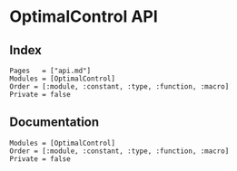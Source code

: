 # OptimalControl API

## Index

```@index
Pages   = ["api.md"]
Modules = [OptimalControl]
Order = [:module, :constant, :type, :function, :macro]
Private = false
```

## Documentation

```@autodocs
Modules = [OptimalControl]
Order = [:module, :constant, :type, :function, :macro]
Private = false
```
